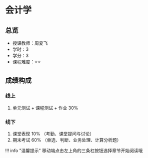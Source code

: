 # 会计学

## 总览

- 授课教师：周夏飞
- 学时：3
- 学分：3
- 课程难度：⭐️⭐️

## 成绩构成
### 线上
1. 单元测试 + 课程测试 + 作业 30%
### 线下
1. 课堂表现 10% （考勤、课堂提问与讨论）
2. 期末考试 60% （单选、判断、业务处理、计算分析题）


!!! info "温馨提示"
    移动端点击左上角的三条杠按钮选择章节开始阅读哦